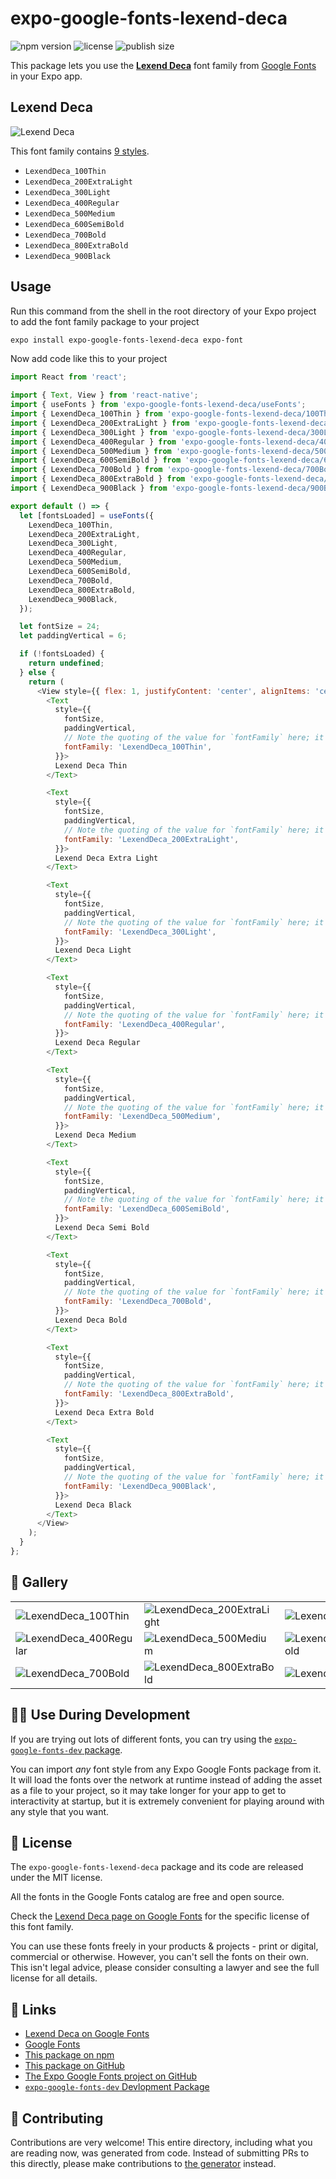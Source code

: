 # expo-google-fonts-lexend-deca

![npm version](https://flat.badgen.net/npm/v/expo-google-fonts-lexend-deca)
![license](https://flat.badgen.net/github/license/expo/google-fonts)
![publish size](https://flat.badgen.net/packagephobia/install/expo-google-fonts-lexend-deca)

This package lets you use the [**Lexend Deca**](https://fonts.google.com/specimen/Lexend+Deca) font family from [Google Fonts](https://fonts.google.com/) in your Expo app.

## Lexend Deca

![Lexend Deca](./font-family.png)

This font family contains [9 styles](#-gallery).

- `LexendDeca_100Thin`
- `LexendDeca_200ExtraLight`
- `LexendDeca_300Light`
- `LexendDeca_400Regular`
- `LexendDeca_500Medium`
- `LexendDeca_600SemiBold`
- `LexendDeca_700Bold`
- `LexendDeca_800ExtraBold`
- `LexendDeca_900Black`

## Usage

Run this command from the shell in the root directory of your Expo project to add the font family package to your project
```sh
expo install expo-google-fonts-lexend-deca expo-font
```

Now add code like this to your project
```js
import React from 'react';

import { Text, View } from 'react-native';
import { useFonts } from 'expo-google-fonts-lexend-deca/useFonts';
import { LexendDeca_100Thin } from 'expo-google-fonts-lexend-deca/100Thin';
import { LexendDeca_200ExtraLight } from 'expo-google-fonts-lexend-deca/200ExtraLight';
import { LexendDeca_300Light } from 'expo-google-fonts-lexend-deca/300Light';
import { LexendDeca_400Regular } from 'expo-google-fonts-lexend-deca/400Regular';
import { LexendDeca_500Medium } from 'expo-google-fonts-lexend-deca/500Medium';
import { LexendDeca_600SemiBold } from 'expo-google-fonts-lexend-deca/600SemiBold';
import { LexendDeca_700Bold } from 'expo-google-fonts-lexend-deca/700Bold';
import { LexendDeca_800ExtraBold } from 'expo-google-fonts-lexend-deca/800ExtraBold';
import { LexendDeca_900Black } from 'expo-google-fonts-lexend-deca/900Black';

export default () => {
  let [fontsLoaded] = useFonts({
    LexendDeca_100Thin,
    LexendDeca_200ExtraLight,
    LexendDeca_300Light,
    LexendDeca_400Regular,
    LexendDeca_500Medium,
    LexendDeca_600SemiBold,
    LexendDeca_700Bold,
    LexendDeca_800ExtraBold,
    LexendDeca_900Black,
  });

  let fontSize = 24;
  let paddingVertical = 6;

  if (!fontsLoaded) {
    return undefined;
  } else {
    return (
      <View style={{ flex: 1, justifyContent: 'center', alignItems: 'center' }}>
        <Text
          style={{
            fontSize,
            paddingVertical,
            // Note the quoting of the value for `fontFamily` here; it expects a string!
            fontFamily: 'LexendDeca_100Thin',
          }}>
          Lexend Deca Thin
        </Text>

        <Text
          style={{
            fontSize,
            paddingVertical,
            // Note the quoting of the value for `fontFamily` here; it expects a string!
            fontFamily: 'LexendDeca_200ExtraLight',
          }}>
          Lexend Deca Extra Light
        </Text>

        <Text
          style={{
            fontSize,
            paddingVertical,
            // Note the quoting of the value for `fontFamily` here; it expects a string!
            fontFamily: 'LexendDeca_300Light',
          }}>
          Lexend Deca Light
        </Text>

        <Text
          style={{
            fontSize,
            paddingVertical,
            // Note the quoting of the value for `fontFamily` here; it expects a string!
            fontFamily: 'LexendDeca_400Regular',
          }}>
          Lexend Deca Regular
        </Text>

        <Text
          style={{
            fontSize,
            paddingVertical,
            // Note the quoting of the value for `fontFamily` here; it expects a string!
            fontFamily: 'LexendDeca_500Medium',
          }}>
          Lexend Deca Medium
        </Text>

        <Text
          style={{
            fontSize,
            paddingVertical,
            // Note the quoting of the value for `fontFamily` here; it expects a string!
            fontFamily: 'LexendDeca_600SemiBold',
          }}>
          Lexend Deca Semi Bold
        </Text>

        <Text
          style={{
            fontSize,
            paddingVertical,
            // Note the quoting of the value for `fontFamily` here; it expects a string!
            fontFamily: 'LexendDeca_700Bold',
          }}>
          Lexend Deca Bold
        </Text>

        <Text
          style={{
            fontSize,
            paddingVertical,
            // Note the quoting of the value for `fontFamily` here; it expects a string!
            fontFamily: 'LexendDeca_800ExtraBold',
          }}>
          Lexend Deca Extra Bold
        </Text>

        <Text
          style={{
            fontSize,
            paddingVertical,
            // Note the quoting of the value for `fontFamily` here; it expects a string!
            fontFamily: 'LexendDeca_900Black',
          }}>
          Lexend Deca Black
        </Text>
      </View>
    );
  }
};

```

## 🔡 Gallery


||||
|-|-|-|
|![LexendDeca_100Thin](.//100Thin/LexendDeca_100Thin.ttf.png)|![LexendDeca_200ExtraLight](.//200ExtraLight/LexendDeca_200ExtraLight.ttf.png)|![LexendDeca_300Light](.//300Light/LexendDeca_300Light.ttf.png)||
|![LexendDeca_400Regular](.//400Regular/LexendDeca_400Regular.ttf.png)|![LexendDeca_500Medium](.//500Medium/LexendDeca_500Medium.ttf.png)|![LexendDeca_600SemiBold](.//600SemiBold/LexendDeca_600SemiBold.ttf.png)||
|![LexendDeca_700Bold](.//700Bold/LexendDeca_700Bold.ttf.png)|![LexendDeca_800ExtraBold](.//800ExtraBold/LexendDeca_800ExtraBold.ttf.png)|![LexendDeca_900Black](.//900Black/LexendDeca_900Black.ttf.png)||


## 👩‍💻 Use During Development

If you are trying out lots of different fonts, you can try using the [`expo-google-fonts-dev` package](https://github.com/freeboub/google-fonts/tree/master/font-packages/dev#readme).

You can import *any* font style from any Expo Google Fonts package from it. It will load the fonts
over the network at runtime instead of adding the asset as a file to your project, so it may take longer
for your app to get to interactivity at startup, but it is extremely convenient
for playing around with any style that you want.

## 📖 License

The `expo-google-fonts-lexend-deca` package and its code are released under the MIT license.

All the fonts in the Google Fonts catalog are free and open source.

Check the [Lexend Deca page on Google Fonts](https://fonts.google.com/specimen/Lexend+Deca) for the specific license of this font family.

You can use these fonts freely in your products & projects - print or digital, commercial or otherwise. However, you can't sell the fonts on their own. This isn't legal advice, please consider consulting a lawyer and see the full license for all details.

## 🔗 Links

- [Lexend Deca on Google Fonts](https://fonts.google.com/specimen/Lexend+Deca)
- [Google Fonts](https://fonts.google.com/)
- [This package on npm](https://www.npmjs.com/package/expo-google-fonts-lexend-deca)
- [This package on GitHub](https://github.com/freeboub/google-fonts/tree/master/font-packages/lexend-deca)
- [The Expo Google Fonts project on GitHub](https://github.com/freeboub/google-fonts)
- [`expo-google-fonts-dev` Devlopment Package](https://github.com/freeboub/google-fonts/tree/master/font-packages/dev)

## 🤝 Contributing

Contributions are very welcome! This entire directory, including what you are reading now, was generated from code. Instead of submitting PRs to this directly, please make contributions to [the generator](https://github.com/freeboub/google-fonts/tree/master/packages/generator) instead.
